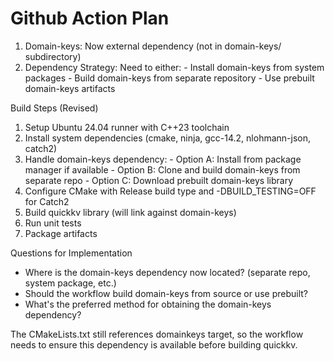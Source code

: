 # Github Action Plan

  1. Domain-keys: Now external dependency (not in domain-keys/ subdirectory)
  2. Dependency Strategy: Need to either:
    - Install domain-keys from system packages
    - Build domain-keys from separate repository
    - Use prebuilt domain-keys artifacts

  Build Steps (Revised)

  1. Setup Ubuntu 24.04 runner with C++23 toolchain
  2. Install system dependencies (cmake, ninja, gcc-14.2, nlohmann-json, catch2)
  3. Handle domain-keys dependency:
    - Option A: Install from package manager if available
    - Option B: Clone and build domain-keys from separate repo
    - Option C: Download prebuilt domain-keys library
  4. Configure CMake with Release build type and -DBUILD_TESTING=OFF for Catch2
  5. Build quickkv library (will link against domain-keys)
  6. Run unit tests
  7. Package artifacts

  Questions for Implementation

  - Where is the domain-keys dependency now located? (separate repo, system package, etc.)
  - Should the workflow build domain-keys from source or use prebuilt?
  - What's the preferred method for obtaining the domain-keys dependency?

  The CMakeLists.txt still references domainkeys target, so the workflow needs to ensure this dependency is available before building quickkv.
